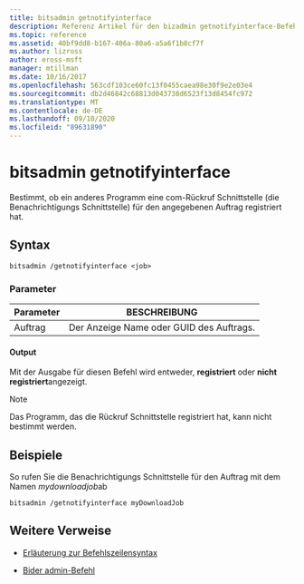 ```yaml
---
title: bitsadmin getnotifyinterface
description: Referenz Artikel für den bizadmin getnotifyinterface-Befehl, der bestimmt, ob ein anderes Programm eine com-Rückruf Schnittstelle für den angegebenen Auftrag registriert hat.
ms.topic: reference
ms.assetid: 40bf9dd8-b167-406a-80a6-a5a6f1b8cf7f
ms.author: lizross
author: eross-msft
manager: mtillman
ms.date: 10/16/2017
ms.openlocfilehash: 563cdf103ce60fc13f0455caea98e30f9e2e03e4
ms.sourcegitcommit: db2d46842c68813d043738d6523f13d8454fc972
ms.translationtype: MT
ms.contentlocale: de-DE
ms.lasthandoff: 09/10/2020
ms.locfileid: "89631890"
---
```

# <a name="bitsadmin-getnotifyinterface"></a>bitsadmin getnotifyinterface

Bestimmt, ob ein anderes Programm eine com-Rückruf Schnittstelle (die Benachrichtigungs Schnittstelle) für den angegebenen Auftrag registriert hat.

## <a name="syntax"></a>Syntax

```
bitsadmin /getnotifyinterface <job>
```

### <a name="parameters"></a>Parameter

| Parameter | BESCHREIBUNG |
| -------------- | -------------- |
| Auftrag | Der Anzeige Name oder GUID des Auftrags. |

#### <a name="output"></a>Output

Mit der Ausgabe für diesen Befehl wird entweder, **registriert** oder **nicht registriert**angezeigt.

> [!NOTE]
> Das Programm, das die Rückruf Schnittstelle registriert hat, kann nicht bestimmt werden.

## <a name="examples"></a>Beispiele

So rufen Sie die Benachrichtigungs Schnittstelle für den Auftrag mit dem Namen *mydownloadjob*ab

```
bitsadmin /getnotifyinterface myDownloadJob
```

## <a name="additional-references"></a>Weitere Verweise

- [Erläuterung zur Befehlszeilensyntax](command-line-syntax-key.md)

- [Bider admin-Befehl](bitsadmin.md)
